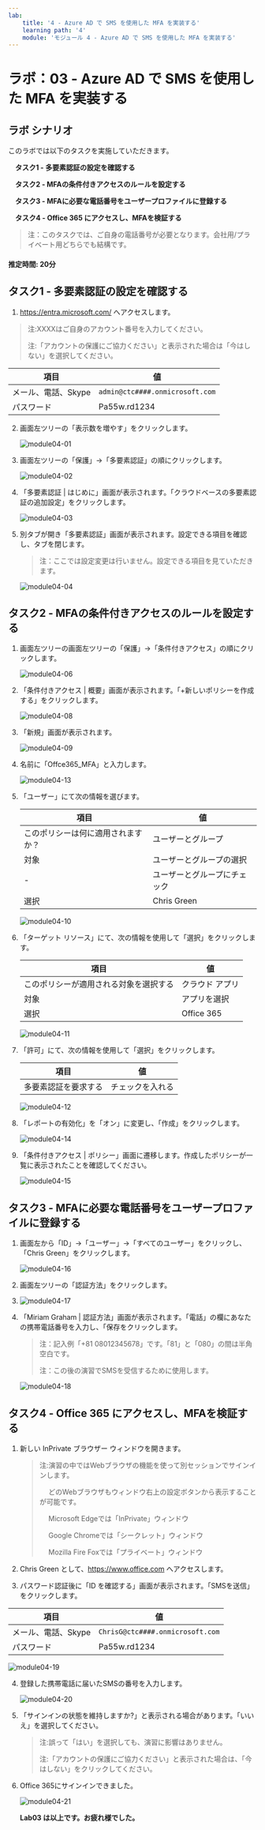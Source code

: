 ```yaml
---
lab:
    title: '4 - Azure AD で SMS を使用した MFA を実装する'
    learning path: '4'
    module: 'モジュール 4 - Azure AD で SMS を使用した MFA を実装する'
---
```


# ラボ：03 - Azure AD で SMS を使用した MFA を実装する

## ラボ シナリオ

このラボでは以下のタスクを実施していただきます。

　**タスク1 - 多要素認証の設定を確認する**

　**タスク2 - MFAの条件付きアクセスのルールを設定する**

　**タスク3 - MFAに必要な電話番号をユーザープロファイルに登録する**

　**タスク4 - Office 365 にアクセスし、MFAを検証する**

> 注：このタスクでは、ご自身の電話番号が必要となります。会社用/プライベート用どちらでも結構です。



#### 推定時間: 20分

## タスク1 - 多要素認証の設定を確認する

1.  https://entra.microsoft.com/ へアクセスします。

   > 注:XXXXはご自身のアカウント番号を入力してください。
   >
   > 注:「アカウントの保護にご協力ください」と表示された場合は「今はしない」を選択してください。

   | 項目                | 値                              |
   | ------------------- | ------------------------------- |
   | メール、電話、Skype | `admin@ctc####.onmicrosoft.com` |
   | パスワード          | Pa55w.rd1234                    |

   

2. 画面左ツリーの「表示数を増やす」をクリックします。

   ![module04-01](./media/module04-01.BMP)

   

3. 画面左ツリーの「保護」→「多要素認証」の順にクリックします。

   ![module04-02](./media/module04-02.BMP)

   

4. 「多要素認証 | はじめに」画面が表示されます。「クラウドベースの多要素認証の追加設定」をクリックします。

   ![module04-03](./media/module04-03.BMP)

   

5. 別タブが開き「多要素認証」画面が表示されます。設定できる項目を確認し、タブを閉じます。

   > 注：ここでは設定変更は行いません。設定できる項目を見ていただきます。

   ![module04-04](./media/module04-04.BMP)

   

## タスク2 - MFAの条件付きアクセスのルールを設定する

1. 画面左ツリーの画面左ツリーの「保護」→「条件付きアクセス」の順にクリックします。

   ![module04-06](./media/module04-06.BMP)

   

3. 「条件付きアクセス | 概要」画面が表示されます。「+新しいポリシーを作成する」をクリックします。

   ![module04-08](./media/module04-08.BMP)

   

   

4. 「新規」画面が表示されます。

   ![module04-09](./media/module04-09.BMP)

   

4. 名前に「Offce365_MFA」と入力します。

   ![module04-13](./media/module04-13.BMP)

   

   

   

5. 「ユーザー」にて次の情報を選びます。

   | 項目                               | 値                           |
   | ---------------------------------- | ---------------------------- |
   | このポリシーは何に適用されますか？ | ユーザーとグループ           |
   | 対象                               | ユーザーとグループの選択     |
   | -                                  | ユーザーとグループにチェック |
   | 選択                               | Chris Green                  |

   ![module04-10](./media/module04-10.BMP)

   

7. 「ターゲット リソース」にて、次の情報を使用して「選択」をクリックします。

   | 項目                                   | 値              |
   | -------------------------------------- | --------------- |
   | このポリシーが適用される対象を選択する | クラウド アプリ |
   | 対象                                   | アプリを選択    |
   | 選択                                   | Office 365      |

   ![module04-11](./media/module04-11.BMP)

   

8. 「許可」にて、次の情報を使用して「選択」をクリックします。

   | 項目                 | 値               |
   | -------------------- | ---------------- |
   | 多要素認証を要求する | チェックを入れる |

   ![module04-12](./media/module04-12.BMP)

   

9. 「レポートの有効化」を「オン」に変更し、「作成」をクリックします。

   ![module04-14](./media/module04-14.BMP)

   

10. 「条件付きアクセス | ポリシー」画面に遷移します。作成したポリシーが一覧に表示されたことを確認してください。

    ![module04-15](./media/module04-15.BMP)

    

    

## タスク3 - MFAに必要な電話番号をユーザープロファイルに登録する

1. 画面左から「ID」→「ユーザー」→「すべてのユーザー」をクリックし、「Chris Green」をクリックします。

   ![module04-16](./media/module04-16.BMP)

   

3. 画面左ツリーの「認証方法」をクリックします。

4. ![module04-17](./media/module04-17.BMP)

   

5. 「Miriam Graham | 認証方法」画面が表示されます。「電話」の欄にあなたの携帯電話番号を入力し、「保存をクリックします。

   > 注：記入例「+81 08012345678」です。「81」と「080」の間は半角空白です。
   >
   > 注：この後の演習でSMSを受信するために使用します。

   ![module04-18](./media/module04-18.BMP)

   

   

## タスク4 - Office 365 にアクセスし、MFAを検証する

1. 新しい InPrivate ブラウザー ウィンドウを開きます。

   > 注:演習の中ではWebブラウザの機能を使って別セッションでサインインします。
   >
   > 　 どのWebブラウザもウィンドウ右上の設定ボタンから表示することが可能です。
   >
   > 　 Microsoft Edgeでは「InPrivate」ウィンドウ
   >
   > 　 Google Chromeでは「シークレット」ウィンドウ
   >
   > 　 Mozilla Fire Foxでは「プライベート」ウィンドウ

2. Chris Green として、https://www.office.com へアクセスします。

3. パスワード認証後に「ID を確認する」画面が表示されます。「SMSを送信」をクリックします。

| 項目                | 値                               |
| ------------------- | -------------------------------- |
| メール、電話、Skype | `ChrisG@ctc####.onmicrosoft.com` |
| パスワード          | Pa55w.rd1234                     |

![module04-19](./media/module04-19.BMP)



4. 登録した携帯電話に届いたSMSの番号を入力します。

   ![module04-20](./media/module04-20.BMP)

   

5. 「サインインの状態を維持しますか?」と表示される場合があります。「いいえ」を選択してください。

   > 注:誤って「はい」を選択しても、演習に影響はありません。
   >
   > 注:「アカウントの保護にご協力ください」と表示された場合は、「今はしない」をクリックしてください。

   

6. Office 365にサインインできました。

   ![module04-21](./media/module04-21.BMP)

   

   **Lab03 は以上です。お疲れ様でした。**
